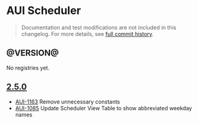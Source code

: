 # AUI Scheduler

> Documentation and test modifications are not included in this changelog. For more details, see [full commit history](https://github.com/liferay/alloy-ui/commits/master/src/aui-scheduler).

## @VERSION@

No registries yet.

## [2.5.0](https://github.com/liferay/alloy-ui/releases/tag/2.5.0)

* [AUI-1163](https://issues.liferay.com/browse/AUI-1163) Remove unnecessary constants
* [AUI-1085](https://issues.liferay.com/browse/AUI-1085) Update Scheduler View Table to show abbreviated weekday names